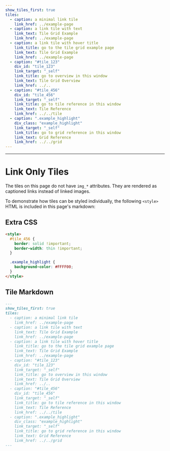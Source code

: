 ```yaml
---
show_tiles_first: true
tiles:
  - caption: a minimal link tile
    link_href: ../example-page
  - caption: a link tile with text
    link_text: Tile Grid Example
    link_href: ../example-page
  - caption: a link tile with hover title
    link_title: go to the tile grid example page
    link_text: Tile Grid Example
    link_href: ../example-page
  - caption: "#tile_123"
    div_id: "tile_123"
    link_target: "_self"
    link_title: go to overview in this window
    link_text: Tile Grid Overview
    link_href: ../..
  - caption: "#tile_456"
    div_id: "tile_456"
    link_target: "_self"
    link_title: go to tile reference in this window
    link_text: Tile Reference
    link_href: ../../tile
  - caption: ".example_highlight"
    div_class: "example_highlight"
    link_target: "_self"
    link_title: go to grid reference in this window
    link_text: Grid Reference
    link_href: ../../grid
---
```

<style> #tile_456 {border: solid !important;border-width: thin !important;}.example_highlight {background-color: #FFFF00;}</style>
<hr>

# Link Only Tiles 
The tiles on this page do not have `img_*` attributes.  They are rendered as captioned links instead of linked images.

To demonstrate how tiles can be styled individually, the following `<style>` HTML is included in this page's markdown:

## Extra CSS
```html
<style>
  #tile_456 {
    border: solid !important;
    border-width: thin !important;
  }

  .example_highlight {
    background-color: #FFFF00;
  } 
</style>
```

## Tile Markdown

```markdown
---
show_tiles_first: true
tiles:
  - caption: a minimal link tile
    link_href: ../example-page
  - caption: a link tile with text
    link_text: Tile Grid Example
    link_href: ../example-page
  - caption: a link tile with hover title
    link_title: go to the tile grid example page
    link_text: Tile Grid Example
    link_href: ../example-page
  - caption: "#tile_123"
    div_id: "tile_123"
    link_target: "_self"
    link_title: go to overview in this window
    link_text: Tile Grid Overview
    link_href: ../..
  - caption: "#tile_456"
    div_id: "tile_456"
    link_target: "_self"
    link_title: go to tile reference in this window
    link_text: Tile Reference
    link_href: ../../tile
  - caption: ".example_highlight"
    div_class: "example_highlight"
    link_target: "_self"
    link_title: go to grid reference in this window
    link_text: Grid Reference
    link_href: ../../grid
---
```
